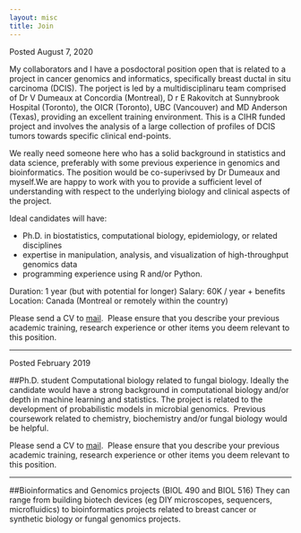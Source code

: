 ```yaml
---
layout: misc
title: Join
---
```


Posted August 7, 2020


My collaborators and I have a posdoctoral position open that is related to a project in cancer genomics and informatics, specifically breast
ductal in situ carcinoma (DCIS). 
The porject is led by a multidisciplinaru team  comprised of Dr V Dumeaux at Concordia (Montreal), D
r E Rakovitch at Sunnybrook Hospital (Toronto), 
the OICR (Toronto), UBC (Vancouver) and MD Anderson (Texas), providing an excellent training environment.
This is a CIHR funded project and involves the analysis of a large collection of 
profiles of DCIS tumors towards specific clinical end-points. 

We really need someone here who has a solid background in statistics and data science, preferably with some previous experience in genomics and bioinformatics. 
The position would be co-superivsed by Dr Dumeaux and myself.We are happy to work with you to provide a sufficient level of understanding with respect to the underlying biology and clinical aspects of the project.

Ideal candidates will have:
- Ph.D. in biostatistics, computational biology, epidemiology, or related disciplines
- expertise in manipulation, analysis, and visualization of high-throughput genomics data
- programming experience using R and/or Python.

Duration: 1 year (but with potential for longer)
Salary: 60K / year + benefits
Location: Canada (Montreal or remotely within the country)


Please send a CV to <a href="mailto:michael.hallett@concordia.ca">mail</a>.  Please ensure that you describe your previous academic training, research experience or other items you deem relevant to this position.

<hr />

Posted February 2019

##Ph.D. student 
Computational biology related to fungal biology. Ideally the candidate would have a strong background in computational biology and/or depth in machine learning and statistics. The project is related to the development of probabilistic models in microbial genomics.  Previous coursework related to chemistry, biochemistry and/or fungal biology would be helpful.

Please send a CV to <a href="mailto:michael.hallett@concordia.ca">mail</a>.  Please ensure that you describe your previous academic training, research experience or other items you deem relevant to this position.

<hr />

##Bioinformatics and Genomics projects (BIOL 490 and BIOL 516) 
They can range from building biotech devices (eg DIY microscopes, sequencers, microfluidics) to bioinformatics projects related to breast cancer or synthetic biology or fungal genomics projects.
